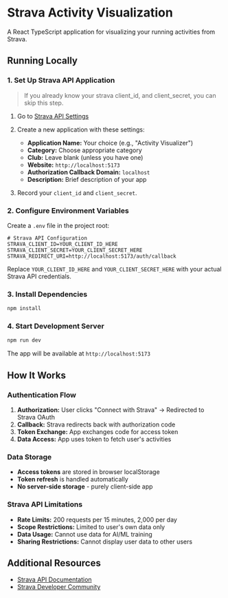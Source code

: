 # Strava Activity Visualization

A React TypeScript application for visualizing your running activities from Strava.

## Running Locally

### 1. Set Up Strava API Application
> If you already know your strava client_id, and client_secret, you can skip this step.
1. Go to [Strava API Settings](https://www.strava.com/settings/api)
2. Create a new application with these settings:
   - **Application Name:** Your choice (e.g., "Activity Visualizer")
   - **Category:** Choose appropriate category
   - **Club:** Leave blank (unless you have one)
   - **Website:** `http://localhost:5173`
   - **Authorization Callback Domain:** `localhost`
   - **Description:** Brief description of your app

3. Record your `client_id` and `client_secret`.

### 2. Configure Environment Variables

Create a `.env` file in the project root:

```env
# Strava API Configuration
STRAVA_CLIENT_ID=YOUR_CLIENT_ID_HERE
STRAVA_CLIENT_SECRET=YOUR_CLIENT_SECRET_HERE
STRAVA_REDIRECT_URI=http://localhost:5173/auth/callback
```

Replace `YOUR_CLIENT_ID_HERE` and `YOUR_CLIENT_SECRET_HERE` with your actual Strava API credentials.

### 3. Install Dependencies

```bash
npm install
```

### 4. Start Development Server

```bash
npm run dev
```

The app will be available at `http://localhost:5173`

## How It Works

### Authentication Flow

1. **Authorization:** User clicks "Connect with Strava" → Redirected to Strava OAuth
2. **Callback:** Strava redirects back with authorization code
3. **Token Exchange:** App exchanges code for access token
4. **Data Access:** App uses token to fetch user's activities

### Data Storage

- **Access tokens** are stored in browser localStorage
- **Token refresh** is handled automatically
- **No server-side storage** - purely client-side app


### Strava API Limitations

- **Rate Limits:** 200 requests per 15 minutes, 2,000 per day
- **Scope Restrictions:** Limited to user's own data only
- **Data Usage:** Cannot use data for AI/ML training
- **Sharing Restrictions:** Cannot display user data to other users

## Additional Resources

- [Strava API Documentation](https://developers.strava.com/docs/)
- [Strava Developer Community](https://communityhub.strava.com/developers-api-7)